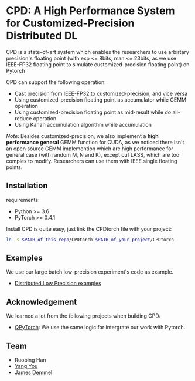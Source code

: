 # CPD: A High Performance System for Customized-Precision Distributed DL

CPD is a state-of-art system which enables the researchers to use arbirtary precision's floating point 
(with exp <= 8bits, man <= 23bits, as we use IEEE-FP32 floating point to simulate customized-precision floating point) on Pytorch

CPD can support the following operation:

- Cast precision from IEEE-FP32 to customized-precision, and vice versa
- Using customized-precision floating point as accumulator while GEMM operation
- Using customized-precision floating point as mid-result while do all-reduce operation
- Using Kahan accumulation algorithm while accumulation

*Note*: Besides customized-precision, we also implement a **high performance general** GEMM function for CUDA,
as we noticed there isn't an open source GEMM implemention which are high performance for general case (with random M, N and K),
except cuTLASS, which are too complex to modify.
 Researchers can use them with IEEE single floating points.

## Installation

requirements:

- Python >= 3.6
- PyTorch >= 0.4.1


Install CPD is quite easy, just link the CPDtorch file with your project:
```bash
ln -s $PATH_of_this_repo/CPDtorch $PATH_of_your_project/CPDtorch
```


## Examples
We use our large batch low-precision experiment's code as example. 

- [Distributed Low Precision examples](https://github.com/drcut/customized_precision_test)


## Acknowledgement
We learned a lot from the following projects when building CPD:

- [QPyTorch](https://github.com/Tiiiger/QPyTorch): We use the same logic for intergrate our work with Pytorch.

## Team
* Ruobing Han
* [Yang You](https://people.eecs.berkeley.edu/~youyang/)
* [James Demmel](https://people.eecs.berkeley.edu/~demmel/)


